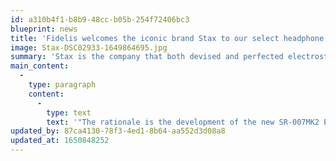 ```yaml
---
id: a310b4f1-b8b9-48cc-b05b-254f72406bc3
blueprint: news
title: 'Fidelis welcomes the iconic brand Stax to our select headphone offerings!'
image: Stax-DSC02933-1649864695.jpg
summary: 'Stax is the company that both devised and perfected electrostatic headphones and we are excited to demonstrate the new SR-007 MKII headphone and the companion SRM-500T tubed headphone amplifier for you - stop by and give them a listen!'
main_content:
  -
    type: paragraph
    content:
      -
        type: text
        text: '"The rationale is the development of the new SR-007MK2 Earspeaker was to provide deep powerful sound previously unobtainable in Earspeakers. STAX engineers developed a unique new electrode structure. Visible through the outer case, gold plated on the outer edge this new electrode has no holes unlike conventional STAX Earspeakers and thus provides an increases diaphragm vibration area allowing for rich and powerful sound yet retaining all the delicacy STAX is famous for."'
updated_by: 87ca4130-78f3-4ed1-8b64-aa552d3d08a8
updated_at: 1650848252
---
```

